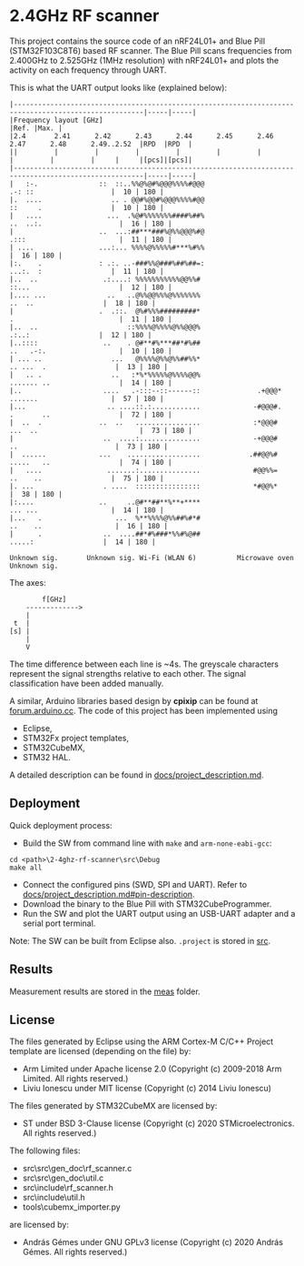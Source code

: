 # 2.4GHz RF scanner

This project contains the source code of an nRF24L01+ and Blue Pill (STM32F103C8T6) based RF scanner. The Blue Pill scans frequencies from 2.400GHz to 2.525GHz (1MHz resolution) with nRF24L01+ and plots the activity on each frequency through UART.

This is what the UART output looks like (explained below):

    |------------------------------------------------------------------------------------------------------|-----|-----|
    |Frequency layout [GHz]                                                                                |Ref. |Max. |
    |2.4       2.41      2.42      2.43      2.44      2.45      2.46      2.47      2.48      2.49..2.52  |RPD  |RPD  |
    ||         |         |         |         |         |         |         |         |         |     |     |[pcs]|[pcs]|
    |------------------------------------------------------------------------------------------------------|-----|-----|
    |   :-.               ::  ::..%%@%@#%@@@%%%%#@@@                              .-: ::                   |  10 | 180 |
    |.  ....                 .. . @@#%@@#%@@@%%%%#@@                              ::     .                 |  10 | 180 |
    |   ....                ...  .%@#%%%%%%%####%##%                            ..  ..:.                   |  16 | 180 |
    |                     ..  ...:##***###%@%%@@@%#@                            .:::                       |  11 | 180 |
    | ....                ...:... %%%%@%%%%%#***%#%%                                                       |  16 | 180 |
    |:.    .              : .:. ..-###%%@###%##%##=:                              ...:.  :                 |  11 | 180 |
    |..  ..                .:....: %%%%%%%%%%%@@%%#                             ::...                      |  12 | 180 |
    |.... ...               ..   ..@%%@@%%%@%%%%%%%                                 ..  ..                 |  18 | 180 |
    |                     .  .::.  @%#%%%#########*                             .                          |  11 | 180 |
    |..  ..                      ::%%%%@%%%%@%%@@@%                                  .:..:                 |  12 | 180 |
    |..::::                ..    . @#**#%***##*#%##                             ..   .-:.                  |  10 | 180 |
    | ... ..                 ...   @%%%%@%%@%%##%%*                              .. ...  .                 |  13 | 180 |
    |   .. .                 ..   :*%*%%%%%@%%%%@@%                             ....... ..                 |  14 | 180 |
    |..                    ....   .-:::--::------::              .+@@@*           .......                  |  57 | 180 |
    |...                    .. ....::.:............             -#@@@#.         .       ..                 |  72 | 180 |
    |  ..  .              ..  ..   ................             :*@@@#     ...  ..                         |  73 | 180 |
    |                      ..  ....:...............             -+@@@#           ..                        |  73 | 180 |
    |  ......             ...    ..................            .##@@%#          .....   ..                 |  74 | 180 |
    |   ....                .......:...............             #@@%%=            ..    ..                 |  75 | 180 |
    |. ...                 . ....  ::::::::::::::::             *#@@%*                                     |  38 | 180 |
    |:....                ..     ..@#**##**%**+****                               ... ...                  |  14 | 180 |
    |...   .                  ...  %**%%%%@%%##%#*#                              ..    ..                  |  16 | 180 |
    |      .               ..  ....##*#%###*%%#%@##                                 .....:                 |  14 | 180 |

    Unknown sig.       Unknown sig. Wi-Fi (WLAN 6)          Microwave oven     Unknown sig.

The axes:

            f[GHz]
        ------------->
        |
     t  |
    [s] |
        |
        V

The time difference between each line is ~4s. The greyscale characters represent the signal strengths relative to each other. The signal classification have been added manually.

A similar, Arduino libraries based design by **cpixip** can be found at [forum.arduino.cc](https://forum.arduino.cc/index.php?topic=54795.0). The code of this project has been implemented using

- Eclipse,
- STM32Fx project templates,
- STM32CubeMX,
- STM32 HAL.

A detailed description can be found in [docs/project_description.md](docs/project_description.md).

## Deployment

Quick deployment process:
- Build the SW from command line with `make` and `arm-none-eabi-gcc`:

```
cd <path>\2-4ghz-rf-scanner\src\Debug
make all
```

- Connect the configured pins (SWD, SPI and UART). Refer to [docs/project_description.md#pin-description](docs/project_description.md#pin-description).
- Download the binary to the Blue Pill with STM32CubeProgrammer.
- Run the SW and plot the UART output using an USB-UART adapter and a serial port terminal.

Note: The SW can be built from Eclipse also. `.project` is stored in [src](src).

## Results

Measurement results are stored in the [meas](meas) folder.

## License

The files generated by Eclipse using the ARM Cortex-M C/C++ Project template are licensed (depending on the file) by:
- Arm Limited under Apache license 2.0 (Copyright (c) 2009-2018 Arm Limited. All rights reserved.)
- Liviu Ionescu under MIT license (Copyright (c) 2014 Liviu Ionescu)

The files generated by STM32CubeMX are licensed by:
- ST under BSD 3-Clause license (Copyright (c) 2020 STMicroelectronics. All rights reserved.)

The following files:
- src\src\gen_doc\rf_scanner.c
- src\src\gen_doc\util.c
- src\include\rf_scanner.h
- src\include\util.h
- tools\cubemx_importer.py

are licensed by:
- András Gémes under GNU GPLv3 license (Copyright (c) 2020 András Gémes. All rights reserved.)
